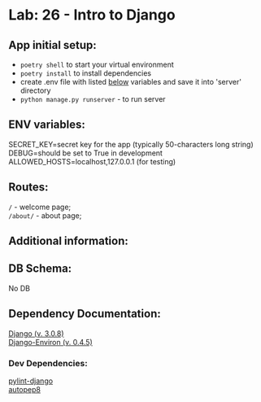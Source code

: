 # Lab: 26 - Intro to Django

## App initial setup:

- `poetry shell` to start your virtual environment
- `poetry install` to install dependencies
- create .env file with listed <a href="#env">below</a> variables and save it into 'server' directory
- `python manage.py runserver` - to run server

## <a name="env"></a> ENV variables:

SECRET_KEY=secret key for the app (typically 50-characters long string)  
DEBUG=should be set to True in development  
ALLOWED_HOSTS=localhost,127.0.0.1 (for testing)

## Routes:

`/` - welcome page;  
`/about/` - about page;

## Additional information:

## DB Schema:

No DB

## Dependency Documentation:

[Django (v. 3.0.8)](https://docs.djangoproject.com/en/3.0/)  
[Django-Environ (v. 0.4.5)](https://pypi.org/project/django-environ/)

### Dev Dependencies:

[pylint-django](https://pypi.org/project/pylint-django/)  
[autopep8](https://pypi.org/project/autopep8/)
